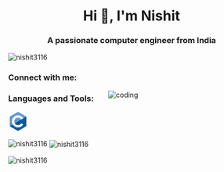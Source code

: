 

<h1 align="center">Hi 👋, I'm Nishit</h1>
<h3 align="center">A passionate computer engineer from India</h3>

<p align="left"> <img src="https://komarev.com/ghpvc/?username=nishit3116&label=Profile%20views&color=0e75b6&style=flat" alt="nishit3116" /> </p>

<h3 align="left">Connect with me:</h3>
<img align="right" alt="coding"width="300"src="https://camo.githubusercontent.com/a4c584bce1c41271485d28f92aaf9f581b3c88b68ca723b6edfd58b4ba988c2b/68747470733a2f2f63646e2e6472696262626c652e636f6d2f75736572732f313138373833362f73637265656e73686f74732f363533393432392f70726f6772616d65722e676966">
<p align="left">
</p>

<h3 align="left">Languages and Tools:</h3>
<p align="left"> <a href="https://www.cprogramming.com/" target="_blank" rel="noreferrer"> <img src="https://raw.githubusercontent.com/devicons/devicon/master/icons/c/c-original.svg" alt="c" width="40" height="40"/> </a> </p>

<p><img align="left" src="https://github-readme-stats.vercel.app/api/top-langs?username=nishit3116&show_icons=true&locale=en&layout=compact" alt="nishit3116" /></p>

<p>&nbsp;<img align="center" src="https://github-readme-stats.vercel.app/api?username=nishit3116&show_icons=true&locale=en" alt="nishit3116" /></p>

<p><img align="center" src="https://github-readme-streak-stats.herokuapp.com/?user=nishit3116&" alt="nishit3116" /></p>
